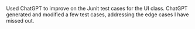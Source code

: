 Used ChatGPT to improve on the Junit test cases for the UI class.
ChatGPT generated and modified a few test cases, addressing the edge cases I have 
missed out.